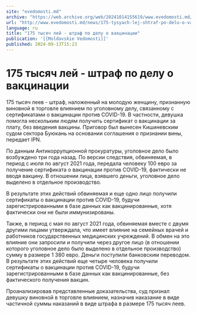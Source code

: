 ```yaml
---
site: "evedomosti.md"
archive: "https://web.archive.org/web/20241014155619/www.evedomosti.md/news/175-tysyach-lej-shtraf-po-delu-o-vakcinacii"
url: "http://www.evedomosti.md/news/175-tysyach-lej-shtraf-po-delu-o-vakcinacii"
language: ru
title: "175 тысяч лей - штраф по делу о вакцинации"
publication: '[[Moldavskie Vedomosti]]'
published: 2024-09-13T15:23
---
```


# 175 тысяч лей - штраф по делу о вакцинации

175 тысяч леев - штраф, наложенный на молодую женщину, признанную виновной в торговле влиянием по уголовному делу, связанному с сертификатами о вакцинации против COVID-19. В частности, девушка помогла нескольким людям получить сертификат о вакцинации за плату, без введения вакцины. Приговор был вынесен Кишиневским судом сектора Буюкань на основании соглашения о признании вины, передает IPN.

По данным Антикоррупционной прокуратуры, уголовное дело было возбуждено три года назад. По версии следствия, обвиняемая, в период с июля по август 2021 года, передала человеку 100 евро за получение сертификата о вакцинации против COVID-19, фактически не вводя вакцину. В отношении лица, взявшего деньги, уголовное дело выделено в отдельное производство.

В результате этих действий обвиняемая и еще одно лицо получили сертификаты о вакцинации против COVID-19, будучи зарегистрированными в базе данных как вакцинированные, хотя фактически они не были иммунизированы.

Также, в период с мая по август 2021 года, обвиняемая вместе с двумя другими лицами утверждала, что имеет влияние на семейных врачей и работников государственных медицинских учреждений. В обмен на это влияние они запросили и получили через другое лицо (в отношении которого уголовное дело было выделено в отдельное производство) сумму в размере 1 380 евро. Деньги поступили банковским переводом. В результате этих действий еще четыре человека получили сертификаты о вакцинации против COVID-19, будучи зарегистрированными в базе данных как вакцинированные, без фактического получения вакцин.

Проанализировав представленные доказательства, суд признал девушку виновной в торговле влиянием, назначив наказание в виде частичной суммы наказаний в виде штрафа в размере 175 тысяч леев.